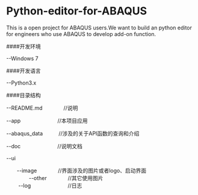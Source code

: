 # Python-editor-for-ABAQUS
This is a open project for ABAQUS users.We want to build an python editor for engineers who use ABAQUS to develop add-on function.

####开发环境  

--Windows 7  

####开发语言  

--Python3.x  

####目录结构  

--README.md　　　　//说明  

--app　　　　　　　//本项目应用  

--abaqus_data　　　//涉及的关于API函数的查询和介绍  

--doc　　　　　　　//说明文档  

--ui  

　　--image　　　　//界面涉及的图片或者logo、启动界面  
　　
　　--other　　　　//其它使用图片  
　　
--log　　　　　　　//日志 

